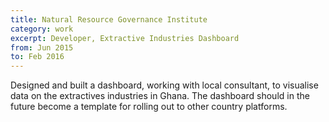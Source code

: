 ```yaml
---
title: Natural Resource Governance Institute
category: work
excerpt: Developer, Extractive Industries Dashboard
from: Jun 2015
to: Feb 2016
---
```

Designed and built a dashboard, working with local consultant, to visualise data on the extractives industries in Ghana. The dashboard should in the future become a template for rolling out to other country platforms.